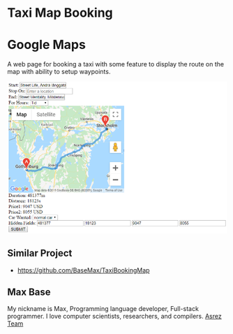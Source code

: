# Taxi Map Booking

# Google Maps

A web page for booking a taxi with some feature to display the route on the map with ability to setup waypoints.

![Taxi Map Booking - google maps - js](screenshot1.png)

## Similar Project

- https://github.com/BaseMax/TaxiBookingMap

## Max Base

My nickname is Max, Programming language developer, Full-stack programmer. I love computer scientists, researchers, and compilers.
[Asrez Team](https://www.asrez.com/)
